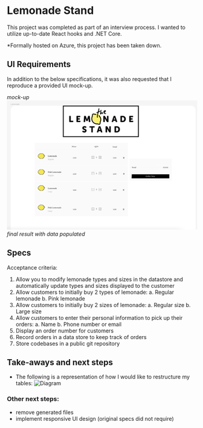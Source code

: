 # Lemonade Stand

This project was completed as part of an interview process. I wanted to utilize up-to-date React hooks and .NET Core. 

*Formally hosted on Azure, this project has been taken down. 

## UI Requirements 
In addition to the below specifications, it was also requested that I reproduce a provided UI mock-up. 

_mock-up_
![Provided Mockup](mockup.png)
_final result with data populated_
<!-- TODO Add image of app with data populated -->

## Specs
Acceptance criteria: 
1. Allow you to modify lemonade types and sizes in the datastore and automatically update types and sizes displayed to the customer 
2. Allow customers to initially buy 2 types of lemonade:
  a. Regular lemonade 
  b. Pink lemonade 
2. Allow customers to initially buy 2 sizes of lemonade: 
  a. Regular size 
  b. Large size 
3. Allow customers to enter their personal information to pick up their orders: 
  a. Name 
  b. Phone number or email 
4. Display an order number for customers 
5. Record orders in a data store to keep track of orders 
6. Store codebases in a public git repository 


## Take-aways and next steps
- The following is a representation of how I would like to restructure my tables:
![Diagram](LemonadeBE/ClientApp/src/img/ERD.png)


### Other next steps:
- remove generated files
- implement responsive UI design (original specs did not require)



